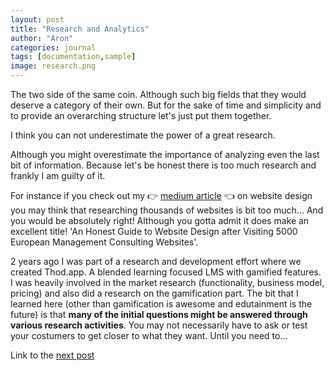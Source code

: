 ```yaml
---
layout: post
title: "Research and Analytics"
author: "Aron"
categories: journal
tags: [documentation,sample]
image: research.png
---
```


The two side of the same coin. Although such big fields that they would deserve a category of their own. But for the sake of time and simplicity and to provide an overarching structure let's just put them together.

I think you can not underestimate the power of a great research.

Although you might overestimate the importance of analyzing even the last bit of information. Because let's be honest there is too much research and frankly I am guilty of it. 

For instance if you check out my 👉 [medium article](https://medium.com/@aron.peter.kovacs/an-honest-guide-to-website-design-after-visiting-5-000-european-management-consulting-websites-4170ef208786) 👈 on website design you may think that researching thousands of websites is bit too much... And you would be absolutely right! Although you gotta admit it does make an excellent title! 'An Honest Guide to Website Design after Visiting 5000 European Management Consulting Websites'.

2 years ago I was part of a research and development effort where we created Thod.app. A blended learning focused LMS with gamified features. I was heavily involved in the market research (functionality, business model, pricing) and also did a research on the gamification part. The bit that I learned here (other than gamification is awesome and edutainment is the future) is that **many of the initial questions might be answered through various research activities**. You may not necessarily have to ask or test your costumers to get closer to what they want. Until you need to...

Link to the [next post](https://aronuxui.github.io/teamwork)
